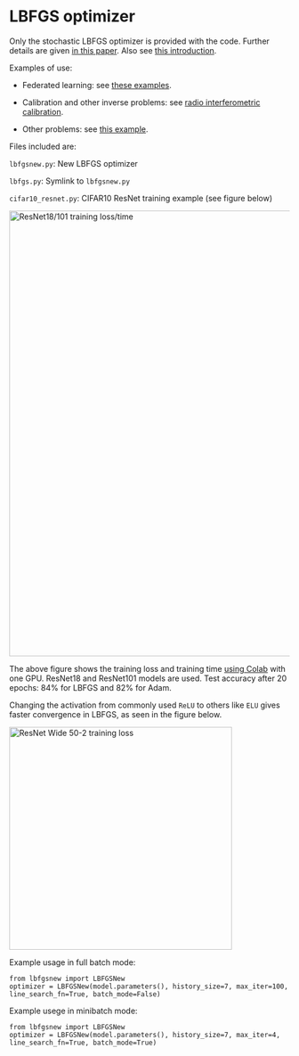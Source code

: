 # LBFGS optimizer
Only the stochastic LBFGS optimizer is provided with the code. Further details are given [in this paper](https://ieeexplore.ieee.org/document/8755567). Also see [this introduction](http://sagecal.sourceforge.net/pytorch/index.html).

Examples of use:

  * Federated learning: see [these examples](https://github.com/SarodYatawatta/federated-pytorch-test).

  * Calibration and other inverse problems: see [radio interferometric calibration](https://github.com/SarodYatawatta/calibration-pytorch-test).

  * Other problems: see [this example](https://ieeexplore.ieee.org/abstract/document/8588731).

Files included are:

``` lbfgsnew.py ```: New LBFGS optimizer

``` lbfgs.py ```: Symlink to ``` lbfgsnew.py ```

``` cifar10_resnet.py ```: CIFAR10 ResNet training example (see figure below)

<img src="loss.png" alt="ResNet18/101 training loss/time" width="800"/>

The above figure shows the training loss and training time [using Colab](https://colab.research.google.com/notebooks/intro.ipynb) with one GPU. ResNet18 and ResNet101 models are used. Test accuracy after 20 epochs: 84% for LBFGS and 82% for Adam.

Changing the activation from commonly used ```ReLU``` to others like ```ELU``` gives faster convergence in LBFGS, as seen in the figure below.

<img src="activation.png" alt="ResNet Wide 50-2 training loss" width="400"/>

Example usage in full batch mode:

```
from lbfgsnew import LBFGSNew
optimizer = LBFGSNew(model.parameters(), history_size=7, max_iter=100, line_search_fn=True, batch_mode=False)
```

Example usege in minibatch mode:

```
from lbfgsnew import LBFGSNew
optimizer = LBFGSNew(model.parameters(), history_size=7, max_iter=4, line_search_fn=True, batch_mode=True)
```
